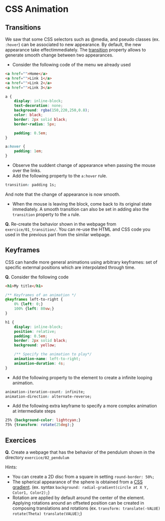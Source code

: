 # CSS Animation

## Transitions

We saw that some CSS selectors such as @media, and pseudo classes (ex. `:hover`) can be associated to new appearance. By default, the new appearance take effectimmediately. The [transition](https://developer.mozilla.org/en-US/docs/Web/CSS/CSS_Transitions/Using_CSS_transitions) property allows to generate smooth change between two appearances.

* Consider the following code of the menu we already used
```html
<a href="">Home</a>
<a href="">Link 1</a>
<a href="">Link 2</a>
<a href="">Link 3</a>
```

```css
a {
	display: inline-block;
	text-decoration: none;
	background: rgba(150,220,250,0.8);
	color: black;
	border: 2px solid black;
	border-radius: 5px;

	padding: 0.5em;
}

a:hover {
	padding: 1em;
}
```

* Observe the suddent change of appearance when passing the mouse over the links.
* Add the following property to the `a:hover` rule.
```css
transition: padding 1s;
```
And note that the change of appearance is now smooth.
* When the mouse is leaving the block, come back to its original state immediately. A smooth transition can also be set in adding also the `transition` property to the `a` rule.


__Q.__ Re-create the behavior shown in the webpage from `exercice/01_transition/`. You can re-use the HTML and CSS code you used in the previous part from the similar webpage.


## Keyframes


CSS can handle more general animations using arbitrary keyframes: set of specific extermal positions which are interpolated through time.

__Q.__ Consider the following code

```html
<h1>My title</h1>
```

```css
/** Keyframes of an animation */
@keyframes left-to-right {
	0% {left: 0;}
	100% {left: 80vw;}
}

h1 {
	display: inline-block;
    position: relative;
	padding: 0.5em;
	border: 2px solid black;
	background: yellow;

    /** Specify the animation to play*/
    animation-name: left-to-right;
    animation-duration: 4s;
}
```

* Add the following property to the element to create a infinite looping animation.

```css
animation-iteration-count: infinite;
animation-direction: alternate-reverse;
```

* Add the following extra keyframe to specify a more complex animation at intermediate steps

```css
25% {background-color: lightcyan;}
75% {transform: rotate(25deg);}
```

## Exercices

__Q.__ Create a webpage that has the behavior of the pendulum shown in the directory `exercice/02_pendulum`

Hints:
* You can create a 2D disc from a square in setting `round-border: 50%;`
* The spherical appearance of the sphere is obtained from a [CSS gradient](https://www.w3schools.com/css/css3_gradients.asp). (ex. syntax `background: radial-gradient(circle at X Y, Color1, Color2);`)
* Rotation are applied by default around the center of the element. Applying rotations around an offseted position can be created in composing translations and rotations (ex. `transform: translate(-VALUE) rotate(Theta) translate(VALUE)`;)
